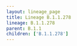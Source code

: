 ```yaml
---
layout: lineage_page
title: Lineage B.1.1.278
lineage: B.1.1.278
parent: B.1.1
children: ['B.1.1.278']
---
```

